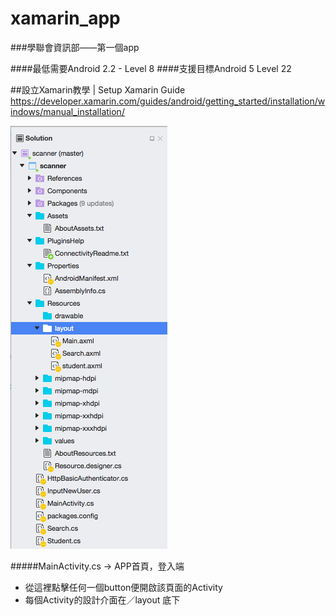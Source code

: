 # xamarin_app

###學聯會資訊部——第一個app

####最低需要Android 2.2 - Level 8 
####支援目標Android 5 Level 22

##設立Xamarin教學 | Setup Xamarin Guide
https://developer.xamarin.com/guides/android/getting_started/installation/windows/manual_installation/

![Alt text](/directory.png?raw=true "Optional Title")

#####MainActivity.cs -> APP首頁，登入端
  * 從這裡點擊任何一個button便開啟該頁面的Activity
  * 每個Activity的設計介面在／layout 底下 
  
